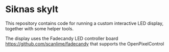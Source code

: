 
Siknas skylt
============

This repository contains code for running a custom interactive LED display, together with some helper tools.

The display uses the Fadecandy LED controller board https://github.com/scanlime/fadecandy  that supports
the OpenPixelControl



